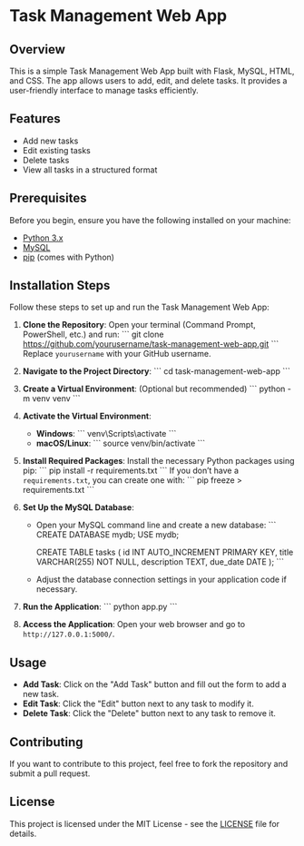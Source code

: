 
# Task Management Web App

## Overview

This is a simple Task Management Web App built with Flask, MySQL, HTML, and CSS. The app allows users to add, edit, and delete tasks. It provides a user-friendly interface to manage tasks efficiently.

## Features

- Add new tasks
- Edit existing tasks
- Delete tasks
- View all tasks in a structured format

## Prerequisites

Before you begin, ensure you have the following installed on your machine:

- [Python 3.x](https://www.python.org/downloads/)
- [MySQL](https://dev.mysql.com/downloads/mysql/)
- [pip](https://pip.pypa.io/en/stable/) (comes with Python)

## Installation Steps

Follow these steps to set up and run the Task Management Web App:

1. **Clone the Repository**:
   Open your terminal (Command Prompt, PowerShell, etc.) and run:
   \`\`\`
   git clone https://github.com/yourusername/task-management-web-app.git
   \`\`\`
   Replace `yourusername` with your GitHub username.

2. **Navigate to the Project Directory**:
   \`\`\`
   cd task-management-web-app
   \`\`\`

3. **Create a Virtual Environment**:
   (Optional but recommended)
   \`\`\`
   python -m venv venv
   \`\`\`

4. **Activate the Virtual Environment**:
   - **Windows**:
     \`\`\`
     venv\Scripts\activate
     \`\`\`
   - **macOS/Linux**:
     \`\`\`
     source venv/bin/activate
     \`\`\`

5. **Install Required Packages**:
   Install the necessary Python packages using pip:
   \`\`\`
   pip install -r requirements.txt
   \`\`\`
   If you don’t have a `requirements.txt`, you can create one with:
   \`\`\`
   pip freeze > requirements.txt
   \`\`\`

6. **Set Up the MySQL Database**:
   - Open your MySQL command line and create a new database:
     \`\`\`
     CREATE DATABASE mydb;
     USE mydb;

     CREATE TABLE tasks (
         id INT AUTO_INCREMENT PRIMARY KEY,
         title VARCHAR(255) NOT NULL,
         description TEXT,
         due_date DATE
     );
     \`\`\`
   - Adjust the database connection settings in your application code if necessary.

7. **Run the Application**:
   \`\`\`
   python app.py
   \`\`\`

8. **Access the Application**:
   Open your web browser and go to `http://127.0.0.1:5000/`.

## Usage

- **Add Task**: Click on the "Add Task" button and fill out the form to add a new task.
- **Edit Task**: Click the "Edit" button next to any task to modify it.
- **Delete Task**: Click the "Delete" button next to any task to remove it.

## Contributing

If you want to contribute to this project, feel free to fork the repository and submit a pull request.

## License

This project is licensed under the MIT License - see the [LICENSE](LICENSE) file for details.
